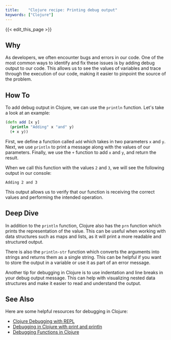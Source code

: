 ```yaml
---
title:    "Clojure recipe: Printing debug output"
keywords: ["Clojure"]
---
```


{{< edit_this_page >}}

## Why
As developers, we often encounter bugs and errors in our code. One of the most common ways to identify and fix these issues is by adding debug output to our code. This allows us to see the values of variables and trace through the execution of our code, making it easier to pinpoint the source of the problem.

## How To
To add debug output in Clojure, we can use the `println` function. Let's take a look at an example:

```Clojure
(defn add [x y]
  (println "Adding" x "and" y)
  (+ x y))
```

First, we define a function called `add` which takes in two parameters `x` and `y`. Next, we use `println` to print a message along with the values of our parameters. Finally, we use the `+` function to add `x` and `y`, and return the result.

When we call this function with the values `2` and `3`, we will see the following output in our console:

```
Adding 2 and 3
```

This output allows us to verify that our function is receiving the correct values and performing the intended operation.

## Deep Dive
In addition to the `println` function, Clojure also has the `prn` function which prints the representation of the value. This can be useful when working with data structures such as maps and lists, as it will print a more readable and structured output.

There is also the `println-str` function which converts the arguments into strings and returns them as a single string. This can be helpful if you want to store the output in a variable or use it as part of an error message.

Another tip for debugging in Clojure is to use indentation and line breaks in your debug output message. This can help with visualizing nested data structures and make it easier to read and understand the output.

## See Also
Here are some helpful resources for debugging in Clojure:

- [Clojure Debugging with REPL](https://clojurescriptmadeeasy.com/blog/clojure-debugging-with-repl/)
- [Debugging in Clojure with print and println](https://www.baeldung.com/clojure-debugging-print-println)
- [Debugging Functions in Clojure](https://www.braveclojure.com/debugging-functions/)